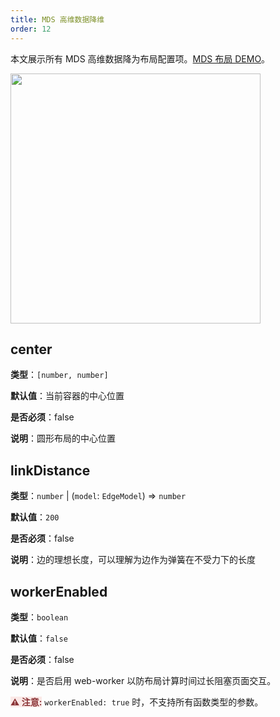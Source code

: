 ```yaml
---
title: MDS 高维数据降维
order: 12
---
```


本文展示所有 MDS 高维数据降为布局配置项。[MDS 布局 DEMO](/zh/examples/net/mdsLayout/#basicMDS)。

<img src="https://mdn.alipayobjects.com/huamei_qa8qxu/afts/img/A*myM6T6R_d34AAAAAAAAAAAAADmJ7AQ/original" width=400 />

## center

**类型**：`[number, number]`

**默认值**：当前容器的中心位置

**是否必须**：false

**说明**：圆形布局的中心位置

## linkDistance

**类型**：`number` \| (`model`: `EdgeModel`) => `number`

**默认值**：`200`

**是否必须**：false

**说明**：边的理想长度，可以理解为边作为弹簧在不受力下的长度

## workerEnabled

**类型**：`boolean`

**默认值**：`false`

**是否必须**：false

**说明**：是否启用 web-worker 以防布局计算时间过长阻塞页面交互。

<span style="background-color: rgb(251, 233, 231); color: rgb(139, 53, 56)"><strong>⚠️ 注意:</strong></span> `workerEnabled: true` 时，不支持所有函数类型的参数。
